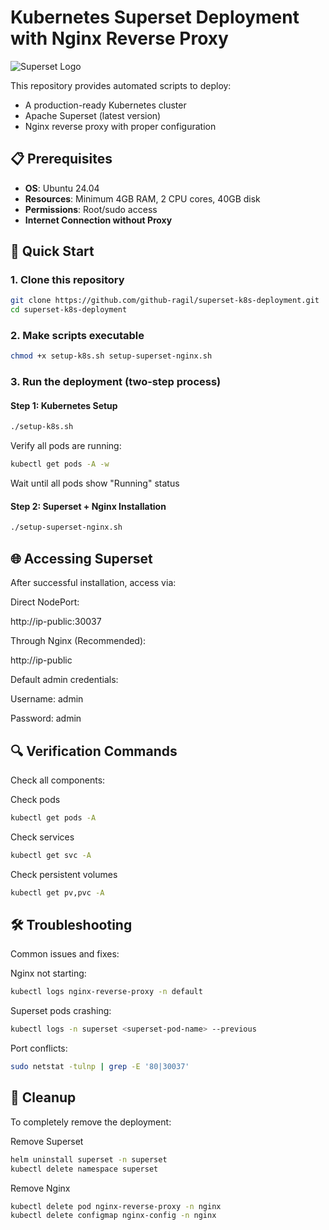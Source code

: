 # Kubernetes Superset Deployment with Nginx Reverse Proxy

![Superset Logo](https://superset.apache.org/img/superset-logo-horiz-apache.svg)

This repository provides automated scripts to deploy:
- A production-ready Kubernetes cluster
- Apache Superset (latest version)
- Nginx reverse proxy with proper configuration

## 📋 Prerequisites

- **OS**: Ubuntu 24.04 
- **Resources**: Minimum 4GB RAM, 2 CPU cores, 40GB disk
- **Permissions**: Root/sudo access
- **Internet Connection without Proxy**

## 🚀 Quick Start

### 1. Clone this repository
```bash
git clone https://github.com/github-ragil/superset-k8s-deployment.git
cd superset-k8s-deployment
```
### 2. Make scripts executable
```bash
chmod +x setup-k8s.sh setup-superset-nginx.sh
```

### 3. Run the deployment (two-step process)
#### Step 1: Kubernetes Setup
```bash
./setup-k8s.sh
```
Verify all pods are running:

```bash
kubectl get pods -A -w
```
Wait until all pods show "Running" status

#### Step 2: Superset + Nginx Installation
```bash
./setup-superset-nginx.sh
```

## 🌐 Accessing Superset
After successful installation, access via:

Direct NodePort:

http://ip-public:30037

Through Nginx (Recommended):

http://ip-public

Default admin credentials:

Username: admin

Password: admin

## 🔍 Verification Commands
Check all components:

Check pods
```bash
kubectl get pods -A
```
Check services
```bash
kubectl get svc -A
```

Check persistent volumes
```bash
kubectl get pv,pvc -A
```

## 🛠️ Troubleshooting
Common issues and fixes:

Nginx not starting:

```bash
kubectl logs nginx-reverse-proxy -n default
```

Superset pods crashing:

```bash
kubectl logs -n superset <superset-pod-name> --previous
```
Port conflicts:

```bash
sudo netstat -tulnp | grep -E '80|30037'
```
## 🧹 Cleanup
To completely remove the deployment:


Remove Superset
```bash
helm uninstall superset -n superset
kubectl delete namespace superset
```

Remove Nginx
```bash
kubectl delete pod nginx-reverse-proxy -n nginx
kubectl delete configmap nginx-config -n nginx
```
